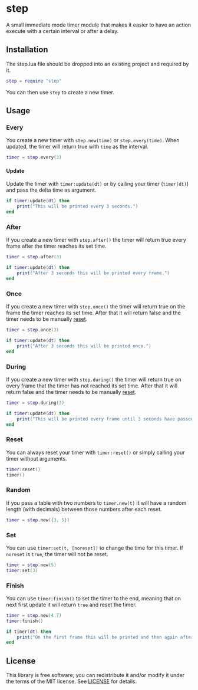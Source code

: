 # step

A small immediate mode timer module that makes it easier to have an action execute with a certain interval or after a delay.

## Installation

The step.lua file should be dropped into an existing project and required by it.

```lua
step = require "step"
```
You can then use `step` to create a new timer.

## Usage

### Every

You create a new timer with `step.new(time)` or `step.every(time)`. When updated, the timer will return true with `time` as the interval.

```lua
timer = step.every(3)
```

#### Update

Update the timer with `timer:update(dt)` or by calling your timer (`timer(dt)`) and pass the delta time as argument.

```lua
if timer:update(dt) then
    print("This will be printed every 3 seconds.")
end
```

### After

If you create a new timer with `step.after()` the timer will return true every frame after the timer reaches its set time.

```lua
timer = step.after(3)
```

```lua
if timer:update(dt) then
    print("After 3 seconds this will be printed every frame.")
end
```

### Once

If you create a new timer with `step.once()` the timer will return true on the frame the timer reaches its set time. After that it will return false and the timer needs to be manually [reset](#reset).

```lua
timer = step.once(3)
```

```lua
if timer:update(dt) then
    print("After 3 seconds this will be printed once.")
end
```

### During

If you create a new timer with `step.during()` the timer will return true on every frame that the timer has not reached its set time. After that it will return false and the timer needs to be manually [reset](#reset).
```lua
timer = step.during(3)
```

```lua
if timer:update(dt) then
    print("This will be printed every frame until 3 seconds have passed")
end
```

### Reset

You can always reset your timer with `timer:reset()` or simply calling your timer without arguments.

```lua
timer:reset()
timer()
```

### Random

If you pass a table with two numbers to `timer.new(t)` it will have a random length (with decimals) between those numbers after each reset.

```lua
timer = step.new({3, 5})
```

### Set

You can use `timer:set(t, [noreset])` to change the time for this timer. If `noreset` is `true`, the timer will not be reset. 

```lua
timer = step.new(5)
timer:set(3)
```

### Finish

You can use `timer:finish()` to set the timer to the end, meaning that on next first update it will return `true` and reset the timer.

```lua
timer = step.new(4.7)
timer:finish()
```

```lua
if timer(dt) then
    print("On the first frame this will be printed and then again after 4.7 seconds.")    
end
```

## License

This library is free software; you can redistribute it and/or modify it under the terms of the MIT license. See [LICENSE](LICENSE) for details.
